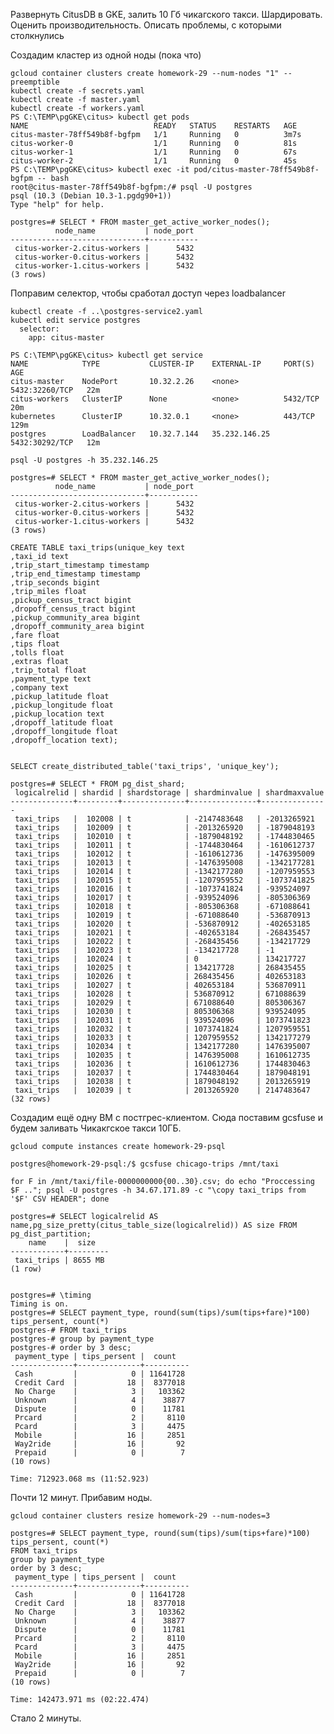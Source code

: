   Развернуть CitusDB в GKE, залить 10 Гб чикагского такси. Шардировать. Оценить производительность. Описать проблемы, с которыми столкнулись
    
   Создадим кластер из одной ноды (пока что)
   
    gcloud container clusters create homework-29 --num-nodes "1" --preemptible
    kubectl create -f secrets.yaml
    kubectl create -f master.yaml
    kubectl create -f workers.yaml
    PS C:\TEMP\pgGKE\citus> kubectl get pods
    NAME                            READY   STATUS    RESTARTS   AGE
    citus-master-78ff549b8f-bgfpm   1/1     Running   0          3m7s
    citus-worker-0                  1/1     Running   0          81s
    citus-worker-1                  1/1     Running   0          67s
    citus-worker-2                  1/1     Running   0          45s
    PS C:\TEMP\pgGKE\citus> kubectl exec -it pod/citus-master-78ff549b8f-bgfpm -- bash
    root@citus-master-78ff549b8f-bgfpm:/# psql -U postgres
    psql (10.3 (Debian 10.3-1.pgdg90+1))
    Type "help" for help.

    postgres=# SELECT * FROM master_get_active_worker_nodes();
              node_name           | node_port
    ------------------------------+-----------
     citus-worker-2.citus-workers |      5432
     citus-worker-0.citus-workers |      5432
     citus-worker-1.citus-workers |      5432
    (3 rows)

  Поправим селектор, чтобы сработал доступ через loadbalancer

    kubectl create -f ..\postgres-service2.yaml
    kubectl edit service postgres
      selector:
        app: citus-master

    PS C:\TEMP\pgGKE\citus> kubectl get service
    NAME            TYPE           CLUSTER-IP    EXTERNAL-IP     PORT(S)          AGE
    citus-master    NodePort       10.32.2.26    <none>          5432:32260/TCP   22m
    citus-workers   ClusterIP      None          <none>          5432/TCP         20m
    kubernetes      ClusterIP      10.32.0.1     <none>          443/TCP          129m
    postgres        LoadBalancer   10.32.7.144   35.232.146.25   5432:30292/TCP   12m

    psql -U postgres -h 35.232.146.25

    postgres=# SELECT * FROM master_get_active_worker_nodes();
              node_name           | node_port
    ------------------------------+-----------
     citus-worker-2.citus-workers |      5432
     citus-worker-0.citus-workers |      5432
     citus-worker-1.citus-workers |      5432
    (3 rows)

    CREATE TABLE taxi_trips(unique_key text
    ,taxi_id text
    ,trip_start_timestamp timestamp
    ,trip_end_timestamp timestamp
    ,trip_seconds bigint
    ,trip_miles float
    ,pickup_census_tract bigint
    ,dropoff_census_tract bigint
    ,pickup_community_area bigint
    ,dropoff_community_area bigint
    ,fare float
    ,tips float
    ,tolls float
    ,extras float
    ,trip_total float
    ,payment_type text
    ,company text
    ,pickup_latitude float
    ,pickup_longitude float
    ,pickup_location text
    ,dropoff_latitude float
    ,dropoff_longitude float
    ,dropoff_location text);


    SELECT create_distributed_table('taxi_trips', 'unique_key');

    postgres=# SELECT * FROM pg_dist_shard;
     logicalrelid | shardid | shardstorage | shardminvalue | shardmaxvalue
    --------------+---------+--------------+---------------+---------------
     taxi_trips   |  102008 | t            | -2147483648   | -2013265921
     taxi_trips   |  102009 | t            | -2013265920   | -1879048193
     taxi_trips   |  102010 | t            | -1879048192   | -1744830465
     taxi_trips   |  102011 | t            | -1744830464   | -1610612737
     taxi_trips   |  102012 | t            | -1610612736   | -1476395009
     taxi_trips   |  102013 | t            | -1476395008   | -1342177281
     taxi_trips   |  102014 | t            | -1342177280   | -1207959553
     taxi_trips   |  102015 | t            | -1207959552   | -1073741825
     taxi_trips   |  102016 | t            | -1073741824   | -939524097
     taxi_trips   |  102017 | t            | -939524096    | -805306369
     taxi_trips   |  102018 | t            | -805306368    | -671088641
     taxi_trips   |  102019 | t            | -671088640    | -536870913
     taxi_trips   |  102020 | t            | -536870912    | -402653185
     taxi_trips   |  102021 | t            | -402653184    | -268435457
     taxi_trips   |  102022 | t            | -268435456    | -134217729
     taxi_trips   |  102023 | t            | -134217728    | -1
     taxi_trips   |  102024 | t            | 0             | 134217727
     taxi_trips   |  102025 | t            | 134217728     | 268435455
     taxi_trips   |  102026 | t            | 268435456     | 402653183
     taxi_trips   |  102027 | t            | 402653184     | 536870911
     taxi_trips   |  102028 | t            | 536870912     | 671088639
     taxi_trips   |  102029 | t            | 671088640     | 805306367
     taxi_trips   |  102030 | t            | 805306368     | 939524095
     taxi_trips   |  102031 | t            | 939524096     | 1073741823
     taxi_trips   |  102032 | t            | 1073741824    | 1207959551
     taxi_trips   |  102033 | t            | 1207959552    | 1342177279
     taxi_trips   |  102034 | t            | 1342177280    | 1476395007
     taxi_trips   |  102035 | t            | 1476395008    | 1610612735
     taxi_trips   |  102036 | t            | 1610612736    | 1744830463
     taxi_trips   |  102037 | t            | 1744830464    | 1879048191
     taxi_trips   |  102038 | t            | 1879048192    | 2013265919
     taxi_trips   |  102039 | t            | 2013265920    | 2147483647
    (32 rows)

  Создадим ещё одну ВМ с постгрес-клиентом. Сюда поставим gcsfuse и будем заливать Чикакгское такси 10ГБ.
  
    gcloud compute instances create homework-29-psql

    postgres@homework-29-psql:/$ gcsfuse chicago-trips /mnt/taxi

    for F in /mnt/taxi/file-0000000000{00..30}.csv; do echo "Proccessing $F .."; psql -U postgres -h 34.67.171.89 -c "\copy taxi_trips from '$F' CSV HEADER"; done

    postgres=# SELECT logicalrelid AS name,pg_size_pretty(citus_table_size(logicalrelid)) AS size FROM pg_dist_partition;
        name    |  size
    ------------+---------
     taxi_trips | 8655 MB
    (1 row)


    postgres=# \timing
    Timing is on.
    postgres=# SELECT payment_type, round(sum(tips)/sum(tips+fare)*100) tips_persent, count(*)
    postgres-# FROM taxi_trips
    postgres-# group by payment_type
    postgres-# order by 3 desc;
     payment_type | tips_persent |  count
    --------------+--------------+----------
     Cash         |            0 | 11641728
     Credit Card  |           18 |  8377018
     No Charge    |            3 |   103362
     Unknown      |            4 |    38877
     Dispute      |            0 |    11781
     Prcard       |            2 |     8110
     Pcard        |            3 |     4475
     Mobile       |           16 |     2851
     Way2ride     |           16 |       92
     Prepaid      |            0 |        7
    (10 rows)

    Time: 712923.068 ms (11:52.923)
    
  Почти 12 минут. Прибавим ноды.

    gcloud container clusters resize homework-29 --num-nodes=3

    postgres=# SELECT payment_type, round(sum(tips)/sum(tips+fare)*100) tips_persent, count(*)
    FROM taxi_trips
    group by payment_type
    order by 3 desc;
     payment_type | tips_persent |  count
    --------------+--------------+----------
     Cash         |            0 | 11641728
     Credit Card  |           18 |  8377018
     No Charge    |            3 |   103362
     Unknown      |            4 |    38877
     Dispute      |            0 |    11781
     Prcard       |            2 |     8110
     Pcard        |            3 |     4475
     Mobile       |           16 |     2851
     Way2ride     |           16 |       92
     Prepaid      |            0 |        7
    (10 rows)

    Time: 142473.971 ms (02:22.474)

Стало 2 минуты.
